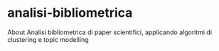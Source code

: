 # analisi-bibliometrica
About Analisi bibliometrica di paper scientifici, applicando algoritmi di clustering e topic modelling
